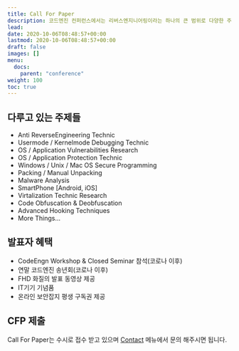 ```yaml
---
title: Call For Paper
description: 코드엔진 컨퍼런스에서는 리버스엔지니어링이라는 하나의 큰 범위로 다양한 주제를 발표하고 있습니다.
lead: 
date: 2020-10-06T08:48:57+00:00
lastmod: 2020-10-06T08:48:57+00:00
draft: false
images: []
menu:
  docs:
    parent: "conference"
weight: 100
toc: true
---
```


## 다루고 있는 주제들
 - Anti ReverseEngineering Technic
 - Usermode / Kernelmode Debugging Technic
 - OS / Application Vulnerabilities Research
 - OS / Application Protection Technic
 - Windows / Unix / Mac OS Secure Programming
 - Packing / Manual Unpacking
 - Malware Analysis
 - SmartPhone [Android, iOS]
 - Virtalization Technic Research
 - Code Obfuscation & Deobfuscation
 - Advanced Hooking Techniques
 - More Things…



## 발표자 혜택

 - CodeEngn Workshop & Closed Seminar 참석(코로나 이후)
 - 연말 코드엔진 송년회(코로나 이후)
 - FHD 화질의 발표 동영상 제공
 - IT기기 기념품
 - 온라인 보안잡지 평생 구독권 제공



## CFP 제출
Call For Paper는 수시로 접수 받고 있으며 <a href="/contact/">Contact</a> 메뉴에서 문의 해주시면 됩니다.

 
